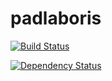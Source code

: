 # padlaboris

[![Build Status](https://travis-ci.org/DmitryLych/padlaboris.svg?branch=iss8)](https://travis-ci.org/DmitryLych/padlaboris)

[![Dependency Status](https://www.versioneye.com/user/projects/59f5f16e0fb24f1f01ae459e/badge.svg?style=flat-square)](https://www.versioneye.com/user/projects/59f5f16e0fb24f1f01ae459e)